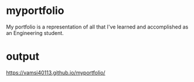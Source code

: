 # myportfolio
My portfolio is a representation of all that I've learned and accomplished as an Engineering student.

# output

https://vamsi40113.github.io/myportfolio/
